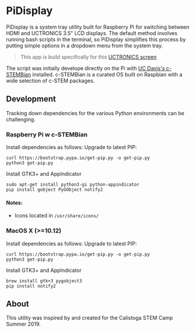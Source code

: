 # PiDisplay

PiDisplay is a system tray utility built for Raspberry Pi for switching between HDMI and UCTRONICS 3.5" LCD displays. The default method involves running bash scripts in the terminal, so PiDisplay simplifies this process by putting simple options in a dropdown menu from the system tray.

> This app is build specifically for this [UCTRONICS screen](https://github.com/UCTRONICS/UCTRONICS_LCD35_RPI)

The script was initially develope directly on the Pi with [UC Davis's c-STEMBian](https://c-stem.ucdavis.edu/c-stembian/download-2/) installed. c-STEMBian is a curated OS built on Raspbian with a wide selection of c-STEM packages.

## Development

Tracking down dependencies for the various Python environments can be challenging.

### Raspberry Pi w c-STEMBian

Install dependencies as follows:
Upgrade to latest PIP:
```
curl https://bootstrap.pypa.io/get-pip.py -o get-pip.py
python3 get-pip.py
```
Install GTK3+ and AppIndicator
```
sudo apt-get install python3-gi python-appindicator
pip install gobject PyGObject notify2
```
#### Notes:

- Icons located in `/usr/share/icons/`

### MacOS X (>=10.12)

Install dependencies as follows:
Upgrade to latest PIP:
```
curl https://bootstrap.pypa.io/get-pip.py -o get-pip.py
python3 get-pip.py
```
Install GTK3+ and AppIndicator
```
brew install gtk+3 pygobject3
pip install notify2
```

## About

This utility was inspired by and created for the Calistoga STEM Camp Summer 2019.